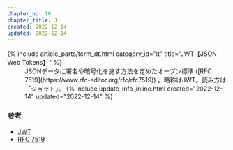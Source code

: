 ```yaml
---
chapter_no: 10
chapter_title: J
created: 2022-12-14
updated: 2022-12-14
---
```

<dl>
  {% include article_parts/term_dt.html category_id="it" title="JWT【JSON Web Tokens】" %}
  <dd markdown="span">JSONデータに署名や暗号化を施す方法を定めたオープン標準 ([RFC 7519](https://www.rfc-editor.org/rfc/rfc7519)) 。略称はJWT。読み方は「ジョット」。
  {% include update_info_inline.html created="2022-12-14" updated="2022-12-14" %}
  </dd>
</dl>

### 参考
- [JWT](https://jwt.io/)
- [RFC 7519](https://www.rfc-editor.org/rfc/rfc7519)
